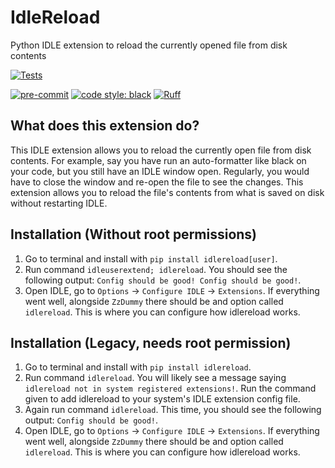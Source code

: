 # IdleReload
Python IDLE extension to reload the currently opened file from disk contents

[![Tests](https://github.com/CoolCat467/idlereload/actions/workflows/tests.yml/badge.svg?branch=main)](https://github.com/CoolCat467/idlereload/actions/workflows/tests.yml)
<!-- BADGIE TIME -->

[![pre-commit](https://img.shields.io/badge/pre--commit-enabled-brightgreen?logo=pre-commit)](https://github.com/pre-commit/pre-commit)
[![code style: black](https://img.shields.io/badge/code_style-black-000000.svg)](https://github.com/psf/black)
[![Ruff](https://img.shields.io/endpoint?url=https://raw.githubusercontent.com/astral-sh/ruff/main/assets/badge/v2.json)](https://github.com/astral-sh/ruff)

<!-- END BADGIE TIME -->

## What does this extension do?
This IDLE extension allows you to reload the currently open file from disk
contents. For example, say you have run an auto-formatter like black on
your code, but you still have an IDLE window open. Regularly, you would
have to close the window and re-open the file to see the changes. This
extension allows you to reload the file's contents from what is saved
on disk without restarting IDLE.

## Installation (Without root permissions)
1) Go to terminal and install with `pip install idlereload[user]`.
2) Run command `idleuserextend; idlereload`. You should see the following
output: `Config should be good! Config should be good!`.
3) Open IDLE, go to `Options` -> `Configure IDLE` -> `Extensions`.
If everything went well, alongside `ZzDummy` there should be and
option called `idlereload`. This is where you can configure how
idlereload works.

## Installation (Legacy, needs root permission)
1) Go to terminal and install with `pip install idlereload`.
2) Run command `idlereload`. You will likely see a message saying
`idlereload not in system registered extensions!`. Run the command
given to add idlereload to your system's IDLE extension config file.
3) Again run command `idlereload`. This time, you should see the
following output: `Config should be good!`.
4) Open IDLE, go to `Options` -> `Configure IDLE` -> `Extensions`.
If everything went well, alongside `ZzDummy` there should be and
option called `idlereload`. This is where you can configure how
idlereload works.

